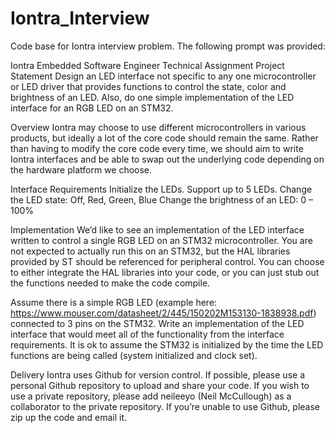 # Iontra_Interview
Code base for Iontra interview problem. The following prompt was provided:

Iontra Embedded Software Engineer Technical Assignment
Project Statement 
Design an LED interface not specific to any one microcontroller or LED driver that provides
functions to control the state, color and brightness of an LED. Also, do one simple
implementation of the LED interface for an RGB LED on an STM32.

Overview
Iontra may choose to use different microcontrollers in various products,
but ideally a lot of the core code should remain the same. Rather than having
to modify the core code every time, we should aim to write Iontra interfaces
and be able to swap out the underlying code depending on the hardware platform we choose.

Interface Requirements
Initialize the LEDs.
Support up to 5 LEDs.
Change the LED state: Off, Red, Green, Blue
Change the brightness of an LED: 0 – 100%

Implementation
We’d like to see an implementation of the LED interface written to control
a single RGB LED on an STM32 microcontroller. You are not expected to actually
run this on an STM32, but the HAL libraries provided by ST should be referenced
for peripheral control. You can choose to either integrate the HAL libraries
into your code, or you can just stub out the functions needed to make the code compile.

Assume there is a simple RGB LED 
(example here: https://www.mouser.com/datasheet/2/445/150202M153130-1838938.pdf) 
connected to 3 pins on the STM32. Write an implementation of the LED interface that 
would meet all of the functionality from the interface requirements. It is ok to assume 
the STM32 is initialized by the time the LED functions are being called (system 
initialized and clock set). 

Delivery
Iontra uses Github for version control. If possible, please use a personal Github
repository to upload and share your code. If you wish to use a private repository,
please add neileeyo (Neil McCullough) as a collaborator to the private repository.
If you’re unable to use Github, please zip up the code and email it. 

